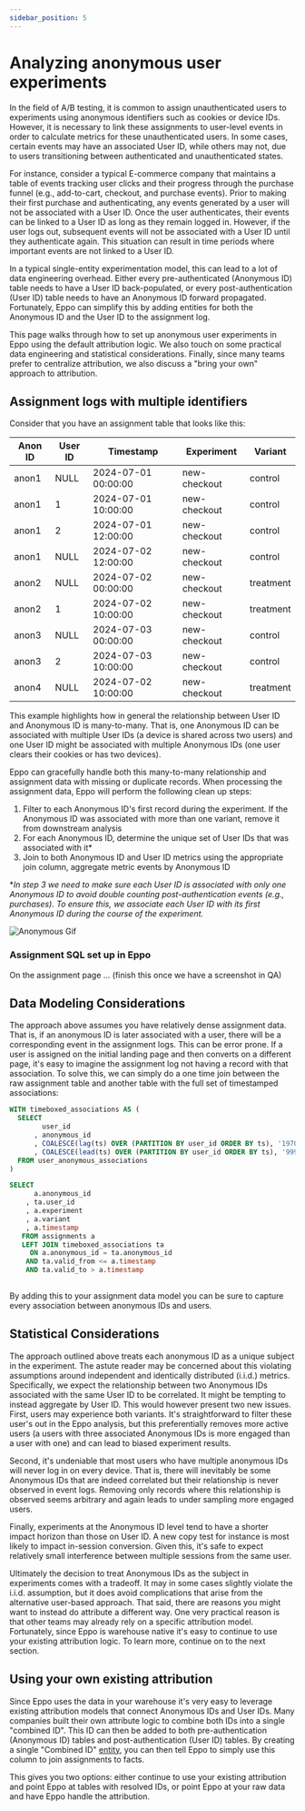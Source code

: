 ```yaml
---
sidebar_position: 5
---
```


# Analyzing anonymous user experiments

In the field of A/B testing, it is common to assign unauthenticated users to experiments using anonymous identifiers such as cookies or device IDs. However, it is necessary to link these assignments to user-level events in order to calculate metrics for these unauthenticated users. In some cases, certain events may have an associated User ID, while others may not, due to users transitioning between authenticated and unauthenticated states.

For instance, consider a typical E-commerce company that maintains a table of events tracking user clicks and their progress through the purchase funnel (e.g., add-to-cart, checkout, and purchase events). Prior to making their first purchase and authenticating, any events generated by a user will not be associated with a User ID. Once the user authenticates, their events can be linked to a User ID as long as they remain logged in. However, if the user logs out, subsequent events will not be associated with a User ID until they authenticate again. This situation can result in time periods where important events are not linked to a User ID.

In a typical single-entity experimentation model, this can lead to a lot of data engineering overhead. Either every pre-authenticated (Anonymous ID) table needs to have a User ID back-populated, or every post-authentication (User ID) table needs to have an Anonymous ID forward propagated. Fortunately, Eppo can simplify this by adding entities for both the Anonymous ID and the User ID to the assignment log. 

This page walks through how to set up anonymous user experiments in Eppo using the default attribution logic. We also touch on some practical data engineering and statistical considerations. Finally, since many teams prefer to centralize attribution, we also discuss a "bring your own" approach to attribution.

## Assignment logs with multiple identifiers

Consider that you have an assignment table that looks like this:

| Anon ID | User ID | Timestamp | Experiment | Variant
| ------- | ------- | --------- | --------- | --------- | 
anon1 | NULL | 2024-07-01 00:00:00 | new-checkout | control
anon1 | 1 | 2024-07-01 10:00:00 | new-checkout |control
anon1 | 2 | 2024-07-01 12:00:00 | new-checkout |control
anon1 | NULL | 2024-07-02 12:00:00 | new-checkout | control
anon2 | NULL | 2024-07-02 00:00:00 | new-checkout |treatment
anon2 | 1 | 2024-07-02 10:00:00 | new-checkout |treatment
anon3 | NULL | 2024-07-03 00:00:00 | new-checkout |control
anon3 | 2 | 2024-07-03 10:00:00 | new-checkout |control
anon4 | NULL | 2024-07-02 10:00:00 | new-checkout | treatment


This example highlights how in general the relationship between User ID and Anonymous ID is many-to-many. That is, one Anonymous ID can be associated with multiple User IDs (a device is shared across two users) and one User ID might be associated with multiple Anonymous IDs (one user clears their cookies or has two devices).

Eppo can gracefully handle both this many-to-many relationship and assignment data with missing or duplicate records. When processing the assignment data, Eppo will perform the following clean up steps:

1. Filter to each Anonymous ID's first record during the experiment. If the Anonymous ID was associated with more than one variant, remove it from downstream analysis
2. For each Anonymous ID, determine the unique set of User IDs that was associated with it*
3. Join to both Anonymous ID and User ID metrics using the appropriate join column, aggregate metric events by Anonymous ID

\**In step 3 we need to make sure each User ID is associated with only one Anonymous ID to avoid double counting post-authentication events (e.g., purchases). To ensure this, we associate each User ID with its *first* Anonymous ID during the course of the experiment.*


![Anonymous Gif](/img/anonymous-experiments/anonymous-attribution.gif)

### Assignment SQL set up in Eppo

On the assignment page ... (finish this once we have a screenshot in QA)

## Data Modeling Considerations

The approach above assumes you have relatively dense assignment data. That is, if an anonymous ID is later associated with a user, there will be a corresponding event in the assignment logs. This can be error prone. If a user is assigned on the initial landing page and then converts on a different page, it's easy to imagine the assignment log not having a record with that association. To solve this, we can simply do a one time join between the raw assignment table and another table with the full set of timestamped associations:

```sql
WITH timeboxed_associations AS (
  SELECT
        user_id
      , anonymous_id
      , COALESCE(lag(ts) OVER (PARTITION BY user_id ORDER BY ts), '1970-01-01') as valid_from
      , COALESCE(lead(ts) OVER (PARTITION BY user_id ORDER BY ts), '9999-01-01') as valid_to
  FROM user_anonymous_associations
)

SELECT 
      a.anonymous_id
    , ta.user_id
    , a.experiment
    , a.variant
    , a.timestamp
   FROM assignments a 
   LEFT JOIN timeboxed_associations ta
     ON a.anonymous_id = ta.anonymous_id
    AND ta.valid_from <= a.timestamp
    AND ta.valid_to > a.timestamp
     
```

By adding this to your assignment data model you can be sure to capture every association between anonymous IDs and users.


## Statistical Considerations

The approach outlined above treats each anonymous ID as a unique subject in the experiment. The astute reader may be concerned about this violating assumptions around independent and identically distributed (i.i.d.) metrics. Specifically, we expect the relationship between two Anonymous IDs associated with the same User ID to be correlated. It might be tempting to instead aggregate by User ID. This would however present two new issues. First, users may experience both variants. It's straightforward to filter these user's out in the Eppo analysis, but this preferentially removes more active users (a users with three associated Anonymous IDs is more engaged than a user with one) and can lead to biased experiment results.

Second, it's undeniable that most users who have multiple anonymous IDs will never log in on every device. That is, there will inevitably be some Anonymous IDs that are indeed correlated but their relationship is never observed in event logs. Removing only records where this relationship is observed seems arbitrary and again leads to under sampling more engaged users.

Finally, experiments at the Anonymous ID level tend to have a shorter impact horizon than those on User ID. A new copy test for instance is most likely to impact in-session conversion. Given this, it's safe to expect relatively small interference between multiple sessions from the same user.

Ultimately the decision to treat Anonymous IDs as the subject in experiments comes with a tradeoff. It may in some cases slightly violate the i.i.d. assumption, but it does avoid complications that arise from the alternative user-based approach. That said, there are reasons you might want to instead do attribute a different way. One very practical reason is that other teams may already rely on a specific attribution model. Fortunately, since Eppo is warehouse native it's easy to continue to use your existing attribution logic. To learn more, continue on to the next section.


## Using your own existing attribution

Since Eppo uses the data in your warehouse it's very easy to leverage existing attribution models that connect Anonymous IDs and User IDs. Many companies built their own attribute logic to combine both IDs into a single "combined ID". This ID can then be added to both pre-authentication (Anonymous ID) tables and post-authentication (User ID) tables. By creating a single "Combined ID" [entity](/data-management/definitions/entities), you can then tell Eppo to simply use this column to join assignments to facts.

This gives you two options: either continue to use your existing attribution and point Eppo at tables with resolved IDs, or point Eppo at your raw data and have Eppo handle the attribution.
